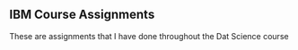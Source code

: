 ## IBM Course Assignments

These are assignments that I have done throughout the Dat Science course
